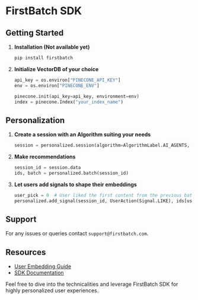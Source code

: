 # FirstBatch SDK

## Getting Started

1. **Installation (Not available yet)**
    ```bash
    pip install firstbatch
    ```

2. **Initialize VectorDB of your choice**
    ```python
   api_key = os.environ["PINECONE_API_KEY"]
   env = os.environ["PINECONE_ENV"]

   pinecone.init(api_key=api_key, environment=env)
   index = pinecone.Index("your_index_name")
    ```

## Personalization

1. **Create a session with an Algorithm suiting your needs**
    ```python 
   session = personalized.session(algorithm=AlgorithmLabel.AI_AGENTS, vdbid="my_pinecone_db")
    ```

2. **Make recommendations**
    ```python
   session_id = session.data
   ids, batch = personalized.batch(session_id)
    ```
3. **Let users add signals to shape their embeddings**
   ```python
   user_pick = 0  # User liked the first content from the previous batch.
   personalized.add_signal(session_id, UserAction(Signal.LIKE), ids[user_pick])
   ```

## Support

For any issues or queries contact `support@firstbatch.com`.

  
## Resources

- [User Embedding Guide](https://firstbatch.gitbook.io/user-embeddings/)
- [SDK Documentation](https://firstbatch.gitbook.io/firstbatch-sdk/)

Feel free to dive into the technicalities and leverage FirstBatch SDK for highly personalized user experiences.
